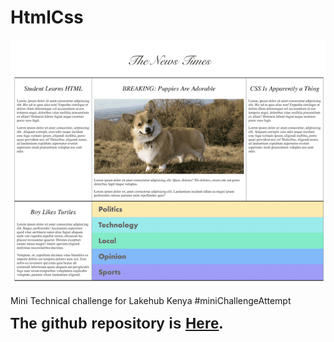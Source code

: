 # HtmlCss
<img src="img/html_css.png" alt="Coded by Ndekere ^_^"/>

Mini Technical challenge for Lakehub Kenya #miniChallengeAttempt

<p><strong><span style='font-family: "Comic Sans MS", sans-serif; font-size: 24px;'>The github repository is <a href="https://github.com/mz33kobe/htmlcss" rel="noopener noreferrer" target="_blank">Here</a>.</span></strong></p>
